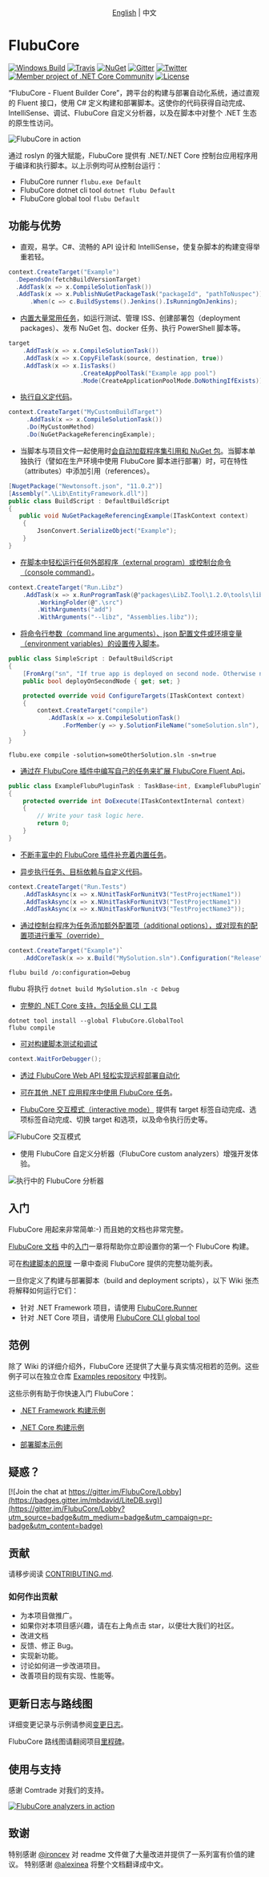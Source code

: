 <p align="center">
  <a href="https://github.com/dotnetcore/FlubuCore">English</a> | 
  <span>中文</span>  
</p>

# FlubuCore

[![Windows Build](http://lucidlynx.comtrade.com:8080/buildStatus/icon?job=FlubuCore)](http://lucidlynx.comtrade.com:8080/login?from=%2F)
[![Travis](https://img.shields.io/travis/dotnetcore/FlubuCore.svg?branch=maste&?style=flat-square&label=linux-build)](https://travis-ci.org/dotnetcore/FlubuCore)
[![NuGet](https://img.shields.io/nuget/v/FlubuCore.svg)](https://www.nuget.org/packages/FlubuCore)
[![Gitter](https://img.shields.io/gitter/room/FlubuCore/Lobby.svg)](https://gitter.im/FlubuCore/Lobby?utm_source=badge&utm_medium=badge&utm_campaign=pr-badge&utm_content=badge)
[![Twitter](https://img.shields.io/badge/twitter-flubucore-brightgreen.svg?logo=twitter)](https://twitter.com/FlubuC)
[![Member project of .NET Core Community](https://img.shields.io/badge/member%20project%20of-NCC-9e20c9.svg)](https://github.com/dotnetcore)
[![License](https://img.shields.io/github/license/dotnetcore/FlubuCore.svg)](https://github.com/dotnetcore/FlubuCore/blob/master/LICENSE)

“FlubuCore - Fluent Builder Core”，跨平台的构建与部署自动化系统，通过直观的 Fluent 接口，使用 C# 定义构建和部署脚本。这使你的代码获得自动完成、IntelliSense、调试、FlubuCore 自定义分析器，以及在脚本中对整个 .NET 生态的原生性访问。

![FlubuCore in action](https://raw.githubusercontent.com/flubu-core/flubu.core/master/assets/demo.gif)

通过 roslyn 的强大赋能，FlubuCore 提供有 .NET/.NET Core 控制台应用程序用于编译和执行脚本。以上示例均可从控制台运行：

- FlubuCore runner `flubu.exe Default`
- FlubuCore dotnet cli tool `dotnet flubu Default`
- FlubuCore global tool `flubu Default`

## 功能与优势

- 直观，易学。C#、流畅的 API 设计和 IntelliSense，使复杂脚本的构建变得举重若轻。

```cs
context.CreateTarget("Example")
  .DependsOn(fetchBuildVersionTarget)
  .AddTask(x => x.CompileSolutionTask())
  .AddTask(x => x.PublishNuGetPackageTask("packageId", "pathToNuspec"))
      .When(c => c.BuildSystems().Jenkins().IsRunningOnJenkins);
```

- [内置大量常用任务](https://flubucore-zh.dotnetcore.xyz/tasks/)，如运行测试、管理 ISS、创建部署包（deployment packages）、发布 NuGet 包、docker 任务、执行 PowerShell 脚本等。

```cs
target
    .AddTask(x => x.CompileSolutionTask())
    .AddTask(x => x.CopyFileTask(source, destination, true))
    .AddTask(x => x.IisTasks()
                    .CreateAppPoolTask("Example app pool")
                    .Mode(CreateApplicationPoolMode.DoNothingIfExists));
```

- [执行自义定代码](https://flubucore-zh.dotnetcore.xyz/buildscript-fundamentals#Custom-code)。

```cs
context.CreateTarget("MyCustomBuildTarget")
     .AddTask(x => x.CompileSolutionTask())
     .Do(MyCustomMethod)
     .Do(NuGetPackageReferencingExample);
```

- 当脚本与项目文件一起使用时[会自动加载程序集引用和 NuGet 包](https://flubucore-zh.dotnetcore.xyz/buildscript-fundamentals#Referencing-other-assemblies-in-build-script)。当脚本单独执行（譬如在生产环境中使用 FlubuCore 脚本进行部署）时，可在特性（attributes）中添加引用（references）。

```cs
[NugetPackage("Newtonsoft.json", "11.0.2")]
[Assembly(".\Lib\EntityFramework.dll")]
public class BuildScript : DefaultBuildScript
{
   public void NuGetPackageReferencingExample(ITaskContext context)
    {
        JsonConvert.SerializeObject("Example");
    }
}
```

- [在脚本中轻松运行任何外部程序（external program）或控制台命令（console command）](https://flubucore-zh.dotnetcore.xyz/buildscript-fundamentals#Run-any-program)。

```cs
context.CreateTarget("Run.Libz")
    .AddTask(x => x.RunProgramTask(@"packages\LibZ.Tool\1.2.0\tools\libz.exe")
        .WorkingFolder(@".\src")
        .WithArguments("add")
        .WithArguments("--libz", "Assemblies.libz"));
```

- [将命令行参数（command line arguments）、json 配置文件或环境变量（environment variables）的设置传入脚本](https://flubucore-zh.dotnetcore.xyz/buildscript-fundamentals#Script-arguments)。

```cs
public class SimpleScript : DefaultBuildScript
{
    [FromArg("sn", "If true app is deployed on second node. Otherwise not.")]
    public bool deployOnSecondNode { get; set; }

    protected override void ConfigureTargets(ITaskContext context)
    {
        context.CreateTarget("compile")
           .AddTask(x => x.CompileSolutionTask()
               .ForMember(y => y.SolutionFileName("someSolution.sln"), "solution", "The solution to build."));
    }
}
```

```
flubu.exe compile -solution=someOtherSolution.sln -sn=true
```

- [通过在 FlubuCore 插件中编写自己的任务来扩展 FlubuCore Fluent Api](https://flubucore-zh.dotnetcore.xyz/write-plugins)。

```cs
public class ExampleFlubuPluginTask : TaskBase<int, ExampleFlubuPluginTask>
{
    protected override int DoExecute(ITaskContextInternal context)
    {
        // Write your task logic here.
        return 0;
    }
}
```

- [不断丰富中的 FlubuCore 插件补充着内置任务](https://flubucore-zh.dotnetcore.xyz/AwesomePlugins/awesome-plugins/)。

- [异步执行任务、目标依赖与自定义代码](https://flubucore-zh.dotnetcore.xyz/buildscript-fundamentals#Async-execution)。

```cs
context.CreateTarget("Run.Tests")
    .AddTaskAsync(x => x.NUnitTaskForNunitV3("TestProjectName1"))
    .AddTaskAsync(x => x.NUnitTaskForNunitV3("TestProjectName1"))
    .AddTaskAsync(x => x.NUnitTaskForNunitV3("TestProjectName3"));
```

- [通过控制台程序为任务添加额外配置项（additional options），或对现有的配置项进行重写（override）](https://flubucore-zh.dotnetcore.xyz/override-add-options/)

```c#
context.CreateTarget("Example")`
    .AddCoreTask(x => x.Build("MySolution.sln").Configuration("Release");
```

`flubu build /o:configuration=Debug`

flubu 将执行 `dotnet build MySolution.sln -c Debug`

- [完整的 .NET Core 支持，包括全局 CLI 工具](https://flubucore-zh.dotnetcore.xyz/getting-started#getting-started-net-core)

```
dotnet tool install --global FlubuCore.GlobalTool
flubu compile
```

- [可对构建脚本测试和调试](https://flubucore-zh.dotnetcore.xyz/Tests-debugging)

```cs
context.WaitForDebugger();
```

- [透过 FlubuCore Web API 轻松实现远程部署自动化](https://flubucore-zh.dotnetcore.xyz/WebApi/getting-started/)

- [可在其他 .NET 应用程序中使用 FlubuCore 任务](https://github.com/flubu-core/examples/blob/master/NetCore_csproj/BuildScript/BuildScriptTests.cs)。

- [FlubuCore 交互模式（interactive mode）](https://flubucore-zh.dotnetcore.xyz/build-script-runner-interactive/) 提供有 target 标签自动完成、选项标签自动完成、切换 target 和选项，以及命令执行历史等。

![FlubuCore 交互模式](https://raw.githubusercontent.com/flubu-core/flubu.core/master/assets/FlubuCore_Interactive_mode.gif)

- 使用 FlubuCore 自定义分析器（FlubuCore custom analyzers）增强开发体验。

![执行中的 FlubuCore 分析器](https://raw.githubusercontent.com/flubu-core/flubu.core/master/assets/FlubuCoreCustomAnalyzerDemo.png)

## 入门

FlubuCore 用起来非常简单:-) 而且她的文档也非常完整。

[FlubuCore 文档](https://flubucore-zh.dotnetcore.xyz) 中的[入门](https://flubucore.dotnetcore.xyz/getting-started/)一章将帮助你立即设置你的第一个 FlubuCore 构建。

可在[构建脚本的原理](https://flubucore-zh.dotnetcore.xyz/buildscript-fundamentals) 一章中查阅 FlubuCore 提供的完整功能列表。

一旦你定义了构建与部署脚本（build and deployment scripts），以下 Wiki 张杰将解释如何运行它们：

- 针对 .NET Framework 项目，请使用 [FlubuCore.Runner](https://flubucore-zh.dotnetcore.xyz/getting-started#Installation.net)
- 针对 .NET Core 项目，请使用 [FlubuCore CLI global tool](https://flubucore-zh.dotnetcore.xyz/getting-started#Installation-.net-core)

## 范例

除了 Wiki 的详细介绍外，FlubuCore 还提供了大量与真实情况相若的范例。这些例子可以在独立仓库 [Examples repository](https://github.com/dotnetcore/FlubuCore.Examples/) 中找到。

这些示例有助于你快速入门 FlubuCore：

- [.NET Framework 构建示例](https://github.com/dotnetcore/FlubuCore.Examples/blob/master/MVC_NET4.61/BuildScripts/BuildScript.cs)

- [.NET Core 构建示例](https://github.com/dotnetcore/FlubuCore.Examples/blob/master/NetCore_csproj/BuildScript/BuildScript.cs)

- [部署脚本示例](https://github.com/dotnetcore/FlubuCore.Examples/blob/master/DeployScriptExample/BuildScript/DeployScript.cs)

## 疑惑？

[![Join the chat at https://gitter.im/FlubuCore/Lobby](https://badges.gitter.im/mbdavid/LiteDB.svg)](https://gitter.im/FlubuCore/Lobby?utm_source=badge&utm_medium=badge&utm_campaign=pr-badge&utm_content=badge)

## 贡献

请移步阅读 [CONTRIBUTING.md](./CONTRIBUTING.md).

### 如何作出贡献

- 为本项目做推广。
- 如果你对本项目感兴趣，请在右上角点击 star，以便壮大我们的社区。
- 改进文档
- 反馈、修正 Bug。
- 实现新功能。
- 讨论如何进一步改进项目。
- 改善项目的现有实现、性能等。

## 更新日志与路线图

详细变更记录与示例请参阅[变更日志](https://github.com/dotnetcore/FlubuCore/blob/master/CHANGELOG.md)。

FlubuCore 路线图请翻阅项目[里程碑](https://github.com/dotnetcore/FlubuCore/milestones)。

## 使用与支持

感谢 Comtrade 对我们的支持。

[![FlubuCore analyzers in action](https://raw.githubusercontent.com/flubu-core/flubu.core/master/assets/Svg/COMTRADE_logo.PNG)](https://www.comtrade.com)

## 致谢

特别感谢 [@ironcev](https://github.com/ironcev) 对 readme 文件做了大量改进并提供了一系列富有价值的建议。
特别感谢 [@alexinea](https://github.com/https://github.com/alexinea) 将整个文档翻译成中文。

